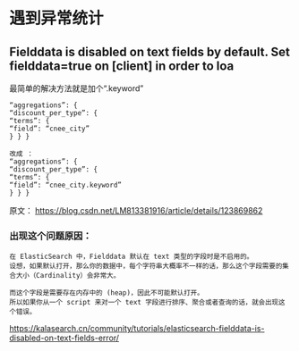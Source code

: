 

# 遇到异常统计


## Fielddata is disabled on text fields by default. Set fielddata=true on [client] in order to loa

最简单的解决方法就是加个“.keyword”
```
“aggregations”: {
“discount_per_type”: {
“terms”: {
“field”: “cnee_city”
} } }

改成 ：
“aggregations”: {
“discount_per_type”: {
“terms”: {
“field”: “cnee_city.keyword”
} } }

```
原文：
<https://blog.csdn.net/LM813381916/article/details/123869862>

### 出现这个问题原因：

```
在 ElasticSearch 中，Fielddata 默认在 text 类型的字段时是不启用的。
设想，如果默认打开，那么你的数据中，每个字符串大概率不一样的话，那么这个字段需要的集合大小（Cardinality）会非常大。

而这个字段是需要存在内存中的 (heap)，因此不可能默认打开。
所以如果你从一个 script 来对一个 text 字段进行排序、聚合或者查询的话，就会出现这个错误。
```

<https://kalasearch.cn/community/tutorials/elasticsearch-fielddata-is-disabled-on-text-fields-error/>


